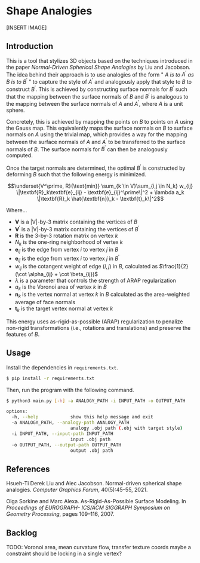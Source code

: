 # Shape Analogies

[INSERT IMAGE]

## Introduction

This is a tool that stylizes 3D objects based on the techniques introduced in the paper _Normal-Driven Spherical Shape Analogies_ by Liu and Jacobson. The idea behind their approach is to use analogies of the form " $A$ _is to_ $A^\prime$ _as_ $B$ _is to_ $B^\prime$ " to capture the style of $A^\prime$ and analogously apply that style to $B$ to construct $B^\prime$. This is achieved by constructing surface normals for $B^\prime$ such that the mapping between the surface normals of $B$ and $B^\prime$ is analogous to the mapping between the surface normals of $A$ and $A^\prime$, where $A$ is a unit sphere.

Concretely, this is achieved by mapping the points on $B$ to points on $A$ using the Gauss map. This equivalently maps the surface normals on $B$ to surface normals on $A$ using the trivial map, which provides a way for the mapping between the surface normals of $A$ and $A^\prime$ to be transferred to the surface normals of $B$. The surface normals for $B^\prime$ can then be analogously computed.

Once the target normals are determined, the optimal $B^\prime$ is constructed by deforming $B$ such that the following energy is minimized. 

```math
\underset{V^\prime, R}{\text{min}} \sum_{k \in V}\sum_{i,j \in N_k} w_{ij} \|\textbf{R}_k\textbf{e}_{ij} - \textbf{e}_{ij}^\prime\|^2 + \lambda a_k \|\textbf{R}_k \hat{\textbf{n}}_k - \textbf{t}_k\|^2
```

Where...
* $\textbf{V}$ is a |V|-by-3 matrix containing the vertices of $B$
* $\textbf{V}^\prime$ is a |V|-by-3 matrix containing the vertices of $B^\prime$
* $\textbf{R}$ is the 3-by-3 rotation matrix on vertex $k$
* $N_k$ is the one-ring neighborhood of vertex $k$
* $\textbf{e}_{ij}$ is the edge from vertex $i$ to vertex $j$ in $B$
* $\textbf{e}_{ij}$ is the edge from vertex $i$ to vertex $j$ in $B^\prime$
* $w_{ij}$ is the cotangent weight of edge $(i, j)$ in $B$, calculated as $\frac{1}{2}(\cot \alpha_{ij} + \cot \beta_{ij})$
* $\lambda$ is a parameter that controls the strength of ARAP regularization
* $a_k$ is the Voronoi area of vertex $k$ in $B$
* $\textbf{n}_k$ is the vertex normal at vertex $k$ in $B$ calculated as the area-weighted average of face normals
* $\textbf{t}_k$ is the target vertex normal at vertex $k$
  
This energy uses as-rigid-as-possible (ARAP) regularization to penalize non-rigid transformations (i.e., rotations and translations) and preserve the features of $B$. 

## Usage

Install the dependencies in `requirements.txt`.

```bash
$ pip install -r requirements.txt
```

Then, run the program with the following command.

```bash
$ python3 main.py [-h] -a ANALOGY_PATH -i INPUT_PATH -o OUTPUT_PATH

options:
  -h, --help            show this help message and exit
  -a ANALOGY_PATH, --analogy-path ANALOGY_PATH
                        analogy .obj path (.obj with target style)
  -i INPUT_PATH, --input-path INPUT_PATH
                        input .obj path
  -o OUTPUT_PATH, --output-path OUTPUT_PATH
                        output .obj path
```

## References

Hsueh-Ti Derek Liu and Alec Jacobson. Normal-driven spherical shape analogies. _Computer Graphics
Forum_, 40(5):45–55, 2021.

Olga Sorkine and Marc Alexa. As-Rigid-As-Possible Surface Modeling. In _Proceedings of EUROGRAPH-
ICS/ACM SIGGRAPH Symposium on Geometry Processing_, pages 109–116, 2007.

## Backlog

TODO: Voronoi area, mean curvature flow, transfer texture coords
maybe a constraint should be locking in a single vertex?

